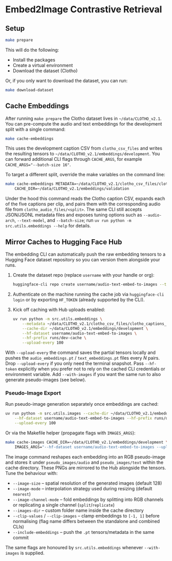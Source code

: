 # Embed2Image Contrastive Retrieval

## Setup

```bash
make prepare
```

This will do the following:

- Install the packages
- Create a virtual environment
- Download the dataset (Clotho)

Or, if you only want to download the dataset, you can run:

```bash
make download-dataset
```

## Cache Embeddings

After running `make prepare` the Clotho dataset lives in `~/data/CLOTHO_v2.1`.
You can pre-compute the audio and text embeddings for the development split with
a single command:

```bash
make cache-embeddings
```

This uses the development caption CSV from `clotho_csv_files` and writes the
resulting tensors to `~/data/CLOTHO_v2.1/embeddings/development`. You can
forward additional CLI flags through `CACHE_ARGS`, for example
`CACHE_ARGS="--batch-size 16"`.

To target a different split, override the make variables on the command line:

```bash
make cache-embeddings METADATA=~/data/CLOTHO_v2.1/clotho_csv_files/clotho_captions_validation.csv \
    CACHE_DIR=~/data/CLOTHO_v2.1/embeddings/validation
```

Under the hood this command reads the Clotho caption CSV, expands each of the
five captions per clip, and pairs them with the corresponding audio file from
`clotho_audio_files/<split>`. The same CLI still accepts JSON/JSONL metadata files
and exposes tuning options such as `--audio-arch`, `--text-model`, and
`--batch-size`; run `uv run python -m src.utils.embeddings --help` for details.

## Mirror Caches to Hugging Face Hub

The embedding CLI can automatically push the raw embedding tensors to a
Hugging Face dataset repository so you can version them alongside your runs.

1. Create the dataset repo (replace `username` with your handle or org):

   ```bash
   huggingface-cli repo create username/audio-text-embed-to-images --type dataset
   ```

2. Authenticate on the machine running the cache job via `huggingface-cli login`
   or by exporting `HF_TOKEN` (already supported by the CLI).
3. Kick off caching with Hub uploads enabled:

   ```bash
   uv run python -m src.utils.embeddings \
       --metadata ~/data/CLOTHO_v2.1/clotho_csv_files/clotho_captions_development.csv \
       --cache-dir ~/data/CLOTHO_v2.1/embeddings/development \
       --hf-dataset username/audio-text-embed-to-images \
       --hf-prefix runs/dev-cache \
       --upload-every 100
   ```

With `--upload-every` the command saves the partial tensors locally and pushes
the `audio_embeddings.pt` / `text_embeddings.pt` files every *N* pairs. Drop
`--upload-every` if you only need the terminal snapshot. Pass `--hf-token`
explicitly when you prefer not to rely on the cached CLI credentials or
environment variable. Add `--with-images` if you want the same run to also
generate pseudo-images (see below).

### Pseudo-Image Export

Run pseudo-image generation separately once embeddings are cached:

```bash
uv run python -m src.utils.images --cache-dir ~/data/CLOTHO_v2.1/embeddings/development \
    --hf-dataset username/audio-text-embed-to-images --hf-prefix runs/dev-images \
    --upload-every 100
```

Or via the Makefile helper (propagate flags with `IMAGES_ARGS`):

```bash
make cache-images CACHE_DIR=~/data/CLOTHO_v2.1/embeddings/development \
    IMAGES_ARGS="--hf-dataset username/audio-text-embed-to-images --upload-every 100 --include-embeddings"
```

The image command reshapes each embedding into an RGB pseudo-image and stores it under
`pseudo_images/audio` and `pseudo_images/text` within the cache directory. These
PNGs are mirrored to the Hub alongside the tensors. Tune the behaviour with:

- `--image-size` – spatial resolution of the generated images (default 128)
- `--image-mode` – interpolation strategy used during resizing (default
  `nearest`)
- `--image-channel-mode` – fold embeddings by splitting into RGB channels or
  replicating a single channel (`split`/`replicate`)
- `--images-dir` – custom folder name inside the cache directory
- `--clip-values` / `--clip-images` – clamp embeddings to `[-1, 1]` before
  normalising (flag name differs between the standalone and combined CLIs)
- `--include-embeddings` – push the `.pt` tensors/metadata in the same commit

The same flags are honoured by `src.utils.embeddings` whenever `--with-images`
is supplied.
